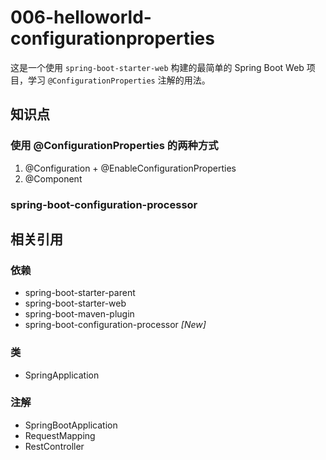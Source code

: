 # 006-helloworld-configurationproperties

这是一个使用 `spring-boot-starter-web` 构建的最简单的 Spring Boot Web 项目，学习 `@ConfigurationProperties` 注解的用法。

## 知识点

### 使用 @ConfigurationProperties 的两种方式

1. @Configuration + @EnableConfigurationProperties
2. @Component

### spring-boot-configuration-processor

## 相关引用

### 依赖

* spring-boot-starter-parent
* spring-boot-starter-web
* spring-boot-maven-plugin
* spring-boot-configuration-processor *[New]*

### 类

* SpringApplication

### 注解

* SpringBootApplication
* RequestMapping
* RestController
